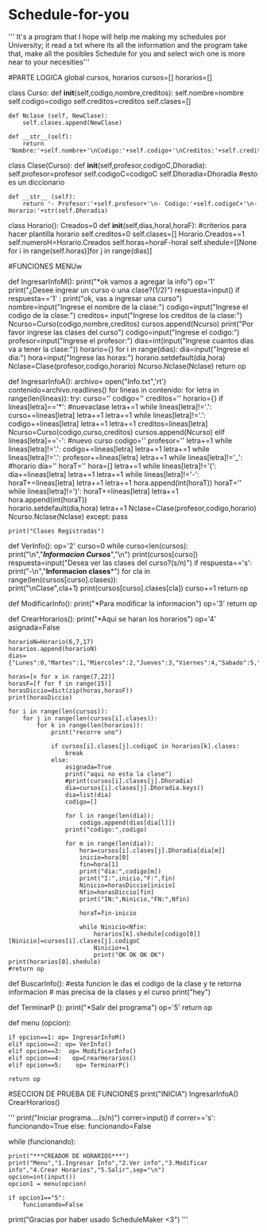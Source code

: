 # Schedule-for-you
'''
It's a program that I hope will help me making my schedules por University;  it read a txt  where its all the information and the program take that, make all the posibles Schedule for you and select wich one is more near to your necesities'''

#PARTE LOGICA
global cursos, horarios
cursos=[]
horarios=[]

class Curso:
    def __init__(self,codigo,nombre,creditos):
        self.nombre=nombre
        self.codigo=codigo
        self.creditos=creditos 
        self.clases=[]

    def Nclase (self, NewClase):
        self.clases.append(NewClase)
    
    def __str__(self):
        return 'Nombre:'+self.nombre+'\nCodigo:'+self.codigo+'\nCreditos:'+self.creditos
        
class Clase(Curso):
    def __init__(self,profesor,codigoC,Dhoradia):
        self.profesor=profesor
        self.codigoC=codigoC
        self.Dhoradia=Dhoradia #esto es un diccionario 

    def __str__ (self):
        return '- Profesor:'+self.profesor+'\n- Codigo:'+self.codigoC+'\n- Horario:'+str(self.Dhoradia)

class Horario():
    Creados=0
    def __init__(self,dias,horaI,horaF): #criterios para hacer plantilla horario
        self.creditos=0
        self.clases=[]
        Horario.Creados+=1
        self.numeroH=Horario.Creados
        self.horas=horaF-horaI
        self.shedule=[[None for i in range(self.horas)]for j in range(dias)]
        

#FUNCIONES MENUw

def IngresarInfoM():
    print("*ok vamos a agregar la info")
    op='1'
    print("¿Desee ingrear un curso o una clase?(1/2)")
    respuesta=input()
    if respuesta=='1' :
        print("ok, vas a ingresar una curso")
        nombre=input("Ingrese el nombre de la clase:")
        codigo=input("Ingrese el codigo de la clase:")
        creditos= input("Ingrese los creditos de la clase:")
        Ncurso=Curso(codigo,nombre,creditos)
        cursos.append(Ncurso)
        print("Por favor ingrese las clases del curso")
        codigo=input("Ingrese el codigo:")
        profesor=input("Ingrese el profesor:")
        dias=int(input("Ingrese cuantos dias va a tener la clase:"))
        horario={}
        for i in range(dias):
            dia=input("Ingrese el dia:")
            hora=input("Ingrese las horas:")
            horario.setdefault(dia,hora)
        Nclase=Clase(profesor,codigo,horario)
        Ncurso.Nclase(Nclase)
    return op 

def IngresarInfoA():
    archivo= open("Info.txt",'rt')
    contenido=archivo.readlines()
    for lineas in contenido:
        for letra in range(len(lineas)):
            try:
                curso=''
                codigo=''
                creditos=''
                horario={}
                if lineas[letra]=='*':  #nuevaclase
                    letra+=1
                    while lineas[letra]!='.':
                        curso+=lineas[letra]
                        letra+=1
                    letra+=1
                    while lineas[letra]!='.':
                        codigo+=lineas[letra]
                        letra+=1
                    letra+=1
                    creditos=lineas[letra]
                    Ncurso=Curso(codigo,curso,creditos)
                    cursos.append(Ncurso)
                elif lineas[letra]=='-': #nuevo curso
                    codigo=''
                    profesor=''
                    letra+=1
                    while lineas[letra]!='.':
                        codigo+=lineas[letra]
                        letra+=1
                    letra+=1
                    while lineas[letra]!='.':
                        profesor+=lineas[letra]
                        letra+=1
                    while lineas[letra]!='_': #horario
                        dia=''
                        horaT=''
                        hora=[]
                        letra+=1
                        while lineas[letra]!='(':
                            dia+=lineas[letra]
                            letra+=1
                        letra+=1
                        while lineas[letra]!='-':
                            horaT+=lineas[letra]
                            letra+=1 
                        letra+=1
                        hora.append(int(horaT))
                        horaT=''
                        while lineas[letra]!=')':
                            horaT+=lineas[letra]
                            letra+=1  
                        hora.append(int(horaT))  
                        horario.setdefault(dia,hora)
                        letra+=1
                    Nclase=Clase(profesor,codigo,horario)
                    Ncurso.Nclase(Nclase)
            except:
                pass
                
    print("Clases Registradas")

def VerInfo():
    op='2'
    curso=0
    while curso<len(cursos):
        print("\n","***Informacion Cursos***","\n")
        print(cursos[curso])
        respuesta=input("Desea ver las clases del curso?(s/n)")
        if respuesta=='s':
            print("-\n","**Informacion clases***")
            for cla in range(len(cursos[curso].clases)):  
                print("\nClase",cla+1)
                print(cursos[curso].clases[cla])
        curso+=1
    return op

def ModificarInfo():
    print("*Para modificar la informacion")
    op='3'
    return op

def CrearHorarios():
    print("*Aqui se haran los horarios")
    op='4'
    asignada=False 

    horarioN=Horario(6,7,17)
    horarios.append(horarioN)
    dias={"Lunes":0,"Martes":1,"Miercoles":2,"Jueves":3,"Viernes":4,"Sabado":5,"Domingo":6}

    horas=[x for x in range(7,22)]
    horasF=[f for f in range(15)]
    horasDiccio=dict(zip(horas,horasF))
    print(horasDiccio)

    for i in range(len(cursos)):
        for j in range(len(cursos[i].clases)):
            for k in range(len(horarios)):
                print("recorre uno")

                if cursos[i].clases[j].codigoC in horarios[k].clases:
                    break
                else: 
                    asignada=True
                    print("aqui no esta la clase")
                    #print(cursos[i].clases[j].Dhoradia)
                    dia=cursos[i].clases[j].Dhoradia.keys()
                    dia=list(dia)
                    codigo=[]
                    
                    for l in range(len(dia)):
                        codigo.append(dias[dia[l]])
                    print("codigo:",codigo)
        
                    for m in range(len(dia)):
                        hora=cursos[i].clases[j].Dhoradia[dia[m]]
                        inicio=hora[0]
                        fin=hora[1]
                        print("dia:",codigo[m])
                        print("I:",inicio,"F:",fin)
                        Ninicio=horasDiccio[inicio]
                        Nfin=horasDiccio[fin]
                        print("IN:",Ninicio,"FN:",Nfin)
                        
                        horaT=fin-inicio
                
                        while Ninicio<Nfin:
                            horarios[k].shedule[codigo[0]][Ninicio]=cursos[i].clases[j].codigoC
                            Ninicio+=1
                            print("OK OK OK OK")
    print(horarios[0].shedule)            
    #return op

def BuscarInfo(): #esta funcion le das el codigo de la clase y te retorna informacion 
    # mas precisa de la clases y el curso
    print("hey")


def TerminarP ():
    print("*Salir del programa")
    op='5'
    return op


def menu (opcion):
    
    if opcion==1: op= IngresarInfoM()
    elif opcion==2: op= VerInfo()
    elif opcion==3:  op= ModificarInfo()
    elif opcion==4:   op=CrearHorarios()
    elif opcion==5:    op= TerminarP() 
    
    return op 


#SECCION DE PRUEBA DE FUNCIONES 
print("INICIA")
IngresarInfoA()
CrearHorarios()



'''
print("Iniciar programa....(s/n)")
correr=input()
if correr=='s':
    funcionando=True
else:
    funcionando=False 

while (funcionando):
    
    print("***CREADOR DE HORARIOS***")
    print("Menu","1.Ingresar Info","2.Ver info","3.Modificar info","4.Crear Horarios","5.Salir",sep="\n")
    opcion=int(input())
    opcion1 = menu(opcion)
   
    if opcion1=="5":
        funcionando=False 
    

print("Gracias por haber usado ScheduleMaker <3")
'''



